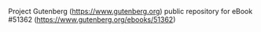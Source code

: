 Project Gutenberg (https://www.gutenberg.org) public repository for
eBook #51362 (https://www.gutenberg.org/ebooks/51362)

